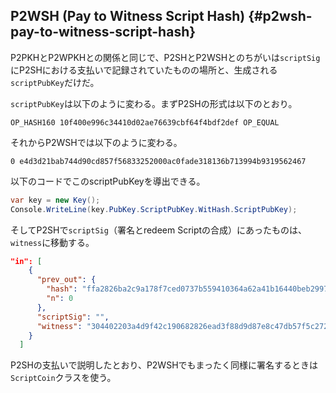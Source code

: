 ## P2WSH \(Pay to Witness Script Hash\) {#p2wsh-pay-to-witness-script-hash}

P2PKHとP2WPKHとの関係と同じで、P2SHとP2WSHとのちがいは`scriptSig`にP2SHにおける支払いで記録されていたものの場所と、生成される`scriptPubKey`だけだ。

`scriptPubKey`は以下のように変わる。まずP2SHの形式は以下のとおり。

`OP_HASH160 10f400e996c34410d02ae76639cbf64f4bdf2def OP_EQUAL`

それからP2WSHでは以下のように変わる。

`0 e4d3d21bab744d90cd857f56833252000ac0fade318136b713994b9319562467`

以下のコードでこのscriptPubKeyを導出できる。

```cs
var key = new Key();
Console.WriteLine(key.PubKey.ScriptPubKey.WitHash.ScriptPubKey);
```

そしてP2SHで`scriptSig`（署名とredeem Scriptの合成）にあったものは、`witness`に移動する。

```json
"in": [
    {
      "prev_out": {
        "hash": "ffa2826ba2c9a178f7ced0737b559410364a62a41b16440beb299754114888c4",
        "n": 0
      },
      "scriptSig": "",
      "witness": "304402203a4d9f42c190682826ead3f88d9d87e8c47db57f5c272637441bafe11d5ad8a302206ac21b2bfe831216059ac4c91ec3e4458c78190613802975f5da5d11b55a69c601 210243b3760ce117a85540d88fa9d3d605338d4689bed1217e1fa84c78c22999fe08ac"
    }
  ]
```

P2SHの支払いで説明したとおり、P2WSHでもまったく同様に署名するときは`ScriptCoin`クラスを使う。


